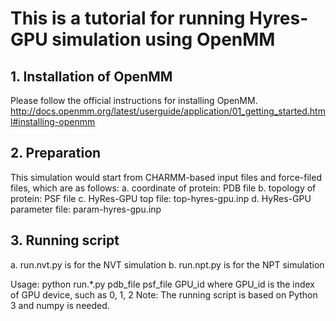 # This is a tutorial for running Hyres-GPU simulation using OpenMM

## 1. Installation of OpenMM
   Please follow the official instructions for installing OpenMM.
   http://docs.openmm.org/latest/userguide/application/01_getting_started.html#installing-openmm
   
## 2. Preparation
   This simulation would start from CHARMM-based input files and force-filed files, which are as follows: 
   a. coordinate of protein: PDB file
   b. topology of protein: PSF file
   c. HyRes-GPU top file: top-hyres-gpu.inp
   d. HyRes-GPU parameter file: param-hyres-gpu.inp

## 3. Running script
   a. run.nvt.py is for the NVT simulation
   b. run.npt.py is for the NPT simulation
   
   Usage: python run.*.py pdb_file psf_file GPU_id
            where GPU_id is the index of GPU device, such as 0, 1, 2
   Note: The running script is based on Python 3 and numpy is needed.
   
